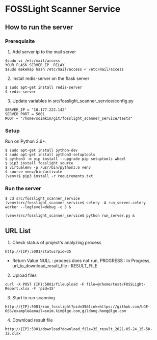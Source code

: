 # FOSSLight Scanner Service
## How to run the server
### Prerequisite
1. Add server ip to the mail server
```
$sudo vi /etc/mail/access
YOUR_FLASK_SERVER_IP  RELAY
$sudo makemap hash /etc/mail/access < /etc/mail/access
```

2. Install redis-server on the flask server
```
$ sudo apt-get install redis-server
$ redis-server
```

3. Update variables in src/fosslight_scanner_service/config.py
```
SERVER_IP = "10.177.222.142"
SERVER_PORT = 5001
ROOT = "/home/soimkim/git/fosslight_scanner_service/tests"
```

### Setup
Run on Python 3.6+.
```
$ sudo apt-get install python-dev
$ sudo apt-get install python3-setuptools
$ python3 -m pip install --upgrade pip setuptools wheel
$ pip3 install fosslight_source
$ virtualenv -p /usr/bin/python3.6 venv
$ source venv/bin/activate
(venv)$ pip3 install -r requirements.txt
```

### Run the server
```
$ cd src/fosslight_scanner_service
(venv)src/fosslight_scanner_service$ celery -A run_server.celery worker --loglevel=debug -c 3 &
```
```
(venv)src/fosslight_scanner_service$ python run_server.py &
```


## URL List

1. Check status of project's analyzing process
```
http://{IP}:5001/status?pid=35
```
- Return Value
    NULL : process does not run, PROGRESS : In Progress, url_to_download_result_file : RESULT_FILE

2. Upload files
```
curl -X POST {IP}:5001/fileupload -F file=@/home/test/FOSSLight-Report.xlsx -F 'pid=35'
```

3. Start to run scanning
```
http://{IP}:5001/run_fosslight?pid=35&link=https://github.com/LGE-OSS/example&email=soim.kim@lge.com,gildong.hong@lge.com
```

4. Download result file
```
http://{IP}:5001/download?download_file=35_result_2021-05-24_15-50-12.xlsx
```

